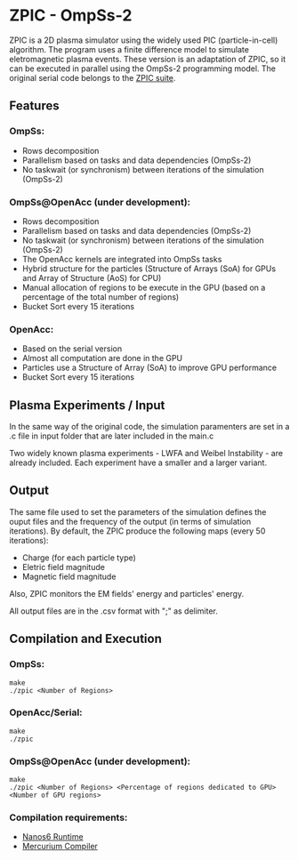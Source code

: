 # ZPIC - OmpSs-2 

ZPIC is a 2D plasma simulator using the widely used PIC (particle-in-cell) algorithm. The program uses a finite difference model to simulate eletromagnetic plasma events. These version is an adaptation of ZPIC, so it can be executed in parallel using the OmpSs-2 programming model. The original serial code belongs to the [ZPIC suite](https://github.com/ricardo-fonseca/zpic).  

## Features 

### OmpSs:
- Rows decomposition
- Parallelism based on tasks and data dependencies (OmpSs-2)
- No taskwait (or synchronism) between iterations of the simulation (OmpSs-2)

### OmpSs@OpenAcc (under development):
- Rows decomposition
- Parallelism based on tasks and data dependencies (OmpSs-2)
- No taskwait (or synchronism) between iterations of the simulation (OmpSs-2)
- The OpenAcc kernels are integrated into OmpSs tasks
- Hybrid structure for the particles (Structure of Arrays (SoA) for GPUs and Array of Structure (AoS) for CPU)
- Manual allocation of regions to be execute in the GPU (based on a percentage of the total number of regions)
- Bucket Sort every 15 iterations

### OpenAcc:
- Based on the serial version
- Almost all computation are done in the GPU
- Particles use a Structure of Array (SoA) to improve GPU performance
- Bucket Sort every 15 iterations

## Plasma Experiments / Input
In the same way of the original code, the simulation paramenters are set in a .c file in input folder that are later included in the main.c

Two widely known plasma experiments - LWFA and Weibel Instability - are already included. Each experiment have a smaller and a larger variant.

## Output
The same file used to set the parameters of the simulation defines the ouput files and the frequency of the output (in terms of simulation iterations).
By default, the ZPIC produce the following maps (every 50 iterations):
- Charge (for each particle type)
- Eletric field magnitude
- Magnetic field magnitude

Also, ZPIC monitors the EM fields' energy and particles' energy.

All output files are in the .csv format with ";" as delimiter. 

## Compilation and Execution
### OmpSs:
```
make
./zpic <Number of Regions>
```
### OpenAcc/Serial:
```
make
./zpic
```

### OmpSs@OpenAcc (under development):
```
make
./zpic <Number of Regions> <Percentage of regions dedicated to GPU> <Number of GPU regions>
```
### Compilation requirements:
- [Nanos6 Runtime](https://github.com/bsc-pm/nanos6)
- [Mercurium Compiler](https://github.com/bsc-pm/mcxx)
